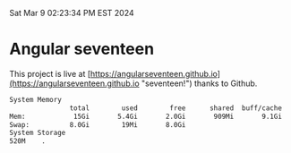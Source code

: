 Sat Mar  9 02:23:34 PM EST 2024

# Angular seventeen


This project is live at [https://angularseventeen.github.io](https://angularseventeen.github.io "seventeen!") thanks to Github.

```bash
System Memory
               total        used        free      shared  buff/cache   available
Mem:            15Gi       5.4Gi       2.0Gi       909Mi       9.1Gi       9.9Gi
Swap:          8.0Gi        19Mi       8.0Gi
System Storage
520M	.
